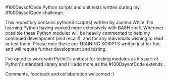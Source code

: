 #100DaysofCode
Python scripts and unit tests written during my #100DaysofCode challenge.

This repository contains python3 script(s) written by Joanna White. I'm learning Python having worked more extensively with BASH shell. Wherever possible these Python modules will be heavily commented to help my continued development (and recall!), and for any individuals wishing to read or test them. Please note these are TRAINING SCRIPTS written just for fun, and will require further development and testing.

I've opted to work with PyUnit's unittest for testing modules as it's part of Python's standard library and I'll add more as the #100DaysofCode extends.

Comments, feedback and collaboration welcomed :)
